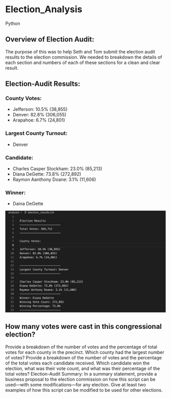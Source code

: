 # Election_Analysis
Python
## Overview of Election Audit: 
The purpose of this was to help Seth and Tom submit the election audit results to the election commission. We needed to breakdown the details of each section and numbers of each of these sections for a clean and clear result.

## Election-Audit Results: 
### County Votes:
* Jefferson: 10.5% (38,855)
* Denver: 82.8% (306,055)
* Arapahoe: 6.7% (24,801)

### Largest County Turnout:
* Denver

### Candidate:
* Charles Casper Stockham: 23.0% (85,213)
* Diana DeGette: 73.8% (272,892)
* Raymon Aanthony Doane: 3.1% (11,606)

### Winner:
* Daina DeGette

![myTest](https://github.com/nfreeman19/Election_Analysis/blob/main/analysis/Election%20Results.png)

## How many votes were cast in this congressional election?
Provide a breakdown of the number of votes and the percentage of total votes for each county in the precinct.
Which county had the largest number of votes?
Provide a breakdown of the number of votes and the percentage of the total votes each candidate received.
Which candidate won the election, what was their vote count, and what was their percentage of the total votes?
Election-Audit Summary: In a summary statement, provide a business proposal to the election commission on how this script can be used—with some modifications—for any election. Give at least two examples of how this script can be modified to be used for other elections.

